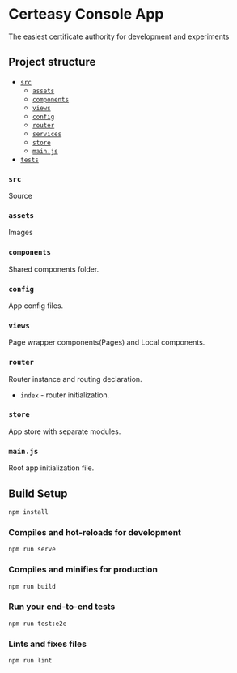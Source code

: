 # Certeasy Console App
The easiest certificate authority for development and experiments


## Project structure
- [`src`](#src)
  - [`assets`](#assets)
  - [`components`](#components)
  - [`views`](#views)
  - [`config`](#config)
  - [`router`](#router)
  - [`services`](#services)
  - [`store`](#store)
  - [`main.js`](#mainjs)
- [`tests`](#tests)

### `src`
Source 

### `assets`
Images

### `components`
Shared components folder.


### `config`
App config files.


### `views`
Page wrapper components(Pages) and Local components.

### `router`
Router instance and routing declaration.
- `index` - router initialization.

### `store`
App store with separate modules.


### `main.js`
Root app initialization file.


## Build Setup
```
npm install
```

### Compiles and hot-reloads for development
```
npm run serve
```

### Compiles and minifies for production
```
npm run build
```

### Run your end-to-end tests
```
npm run test:e2e
```

### Lints and fixes files
```
npm run lint